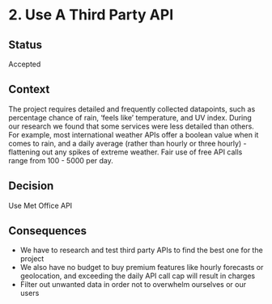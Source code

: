 # 2. Use A Third Party API

## Status

Accepted

## Context

The project requires detailed and frequently collected datapoints, such as percentage chance of rain, ‘feels like’ temperature, and UV index. During our research we found that some services were less detailed than others. For example, most international weather APIs offer a boolean value when it comes to rain, and a daily average (rather than hourly or three hourly) - flattening out any spikes of extreme weather. Fair use of free API calls range from 100 -  5000 per day.

## Decision

Use Met Office API

## Consequences

* We have to research and test third party APIs to find the best one for the project
* We also have no budget to buy premium features like hourly forecasts or geolocation, and exceeding the daily API call cap will result in charges 
* Filter out unwanted data in order not to overwhelm ourselves or our users

